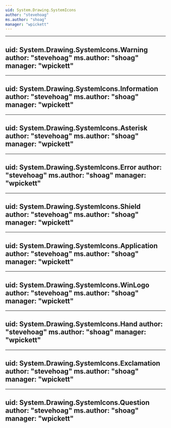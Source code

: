 ```yaml
---
uid: System.Drawing.SystemIcons
author: "stevehoag"
ms.author: "shoag"
manager: "wpickett"
---
```


---
uid: System.Drawing.SystemIcons.Warning
author: "stevehoag"
ms.author: "shoag"
manager: "wpickett"
---

---
uid: System.Drawing.SystemIcons.Information
author: "stevehoag"
ms.author: "shoag"
manager: "wpickett"
---

---
uid: System.Drawing.SystemIcons.Asterisk
author: "stevehoag"
ms.author: "shoag"
manager: "wpickett"
---

---
uid: System.Drawing.SystemIcons.Error
author: "stevehoag"
ms.author: "shoag"
manager: "wpickett"
---

---
uid: System.Drawing.SystemIcons.Shield
author: "stevehoag"
ms.author: "shoag"
manager: "wpickett"
---

---
uid: System.Drawing.SystemIcons.Application
author: "stevehoag"
ms.author: "shoag"
manager: "wpickett"
---

---
uid: System.Drawing.SystemIcons.WinLogo
author: "stevehoag"
ms.author: "shoag"
manager: "wpickett"
---

---
uid: System.Drawing.SystemIcons.Hand
author: "stevehoag"
ms.author: "shoag"
manager: "wpickett"
---

---
uid: System.Drawing.SystemIcons.Exclamation
author: "stevehoag"
ms.author: "shoag"
manager: "wpickett"
---

---
uid: System.Drawing.SystemIcons.Question
author: "stevehoag"
ms.author: "shoag"
manager: "wpickett"
---
